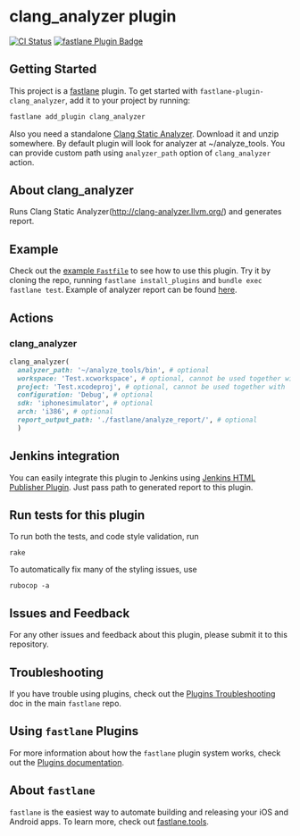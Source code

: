 # clang_analyzer plugin

[![CI Status](http://img.shields.io/travis/SiarheiFedartsou/fastlane-plugin-clang_analyzer.svg?style=flat)](https://travis-ci.org/SiarheiFedartsou/fastlane-plugin-clang_analyzer)
[![fastlane Plugin Badge](https://rawcdn.githack.com/fastlane/fastlane/master/fastlane/assets/plugin-badge.svg)](https://rubygems.org/gems/fastlane-plugin-clang_analyzer)

## Getting Started

This project is a [fastlane](https://github.com/fastlane/fastlane) plugin. To get started with `fastlane-plugin-clang_analyzer`, add it to your project by running:

```bash
fastlane add_plugin clang_analyzer
```

Also you need a standalone [Clang Static Analyzer](http://clang-analyzer.llvm.org/). Download it and unzip somewhere.
By default plugin will look for analyzer at ~/analyze_tools. You can provide custom path using `analyzer_path` option of `clang_analyzer` action.

## About clang_analyzer

Runs Clang Static Analyzer(http://clang-analyzer.llvm.org/) and generates report.

## Example

Check out the [example `Fastfile`](example/fastlane/Fastfile) to see how to use this plugin. Try it by cloning the repo, running `fastlane install_plugins` and `bundle exec fastlane test`. Example of analyzer report can be found [here](example/fastlane/analyze_report).

## Actions

### clang_analyzer
```ruby
clang_analyzer(
  analyzer_path: '~/analyze_tools/bin', # optional
  workspace: 'Test.xcworkspace', # optional, cannot be used together with `project` option
  project: 'Test.xcodeproj', # optional, cannot be used together with `workspace` option
  configuration: 'Debug', # optional
  sdk: 'iphonesimulator', # optional
  arch: 'i386', # optional
  report_output_path: './fastlane/analyze_report/', # optional
  )
```


## Jenkins integration

You can easily integrate this plugin to Jenkins using [Jenkins HTML Publisher Plugin](https://wiki.jenkins-ci.org/display/JENKINS/HTML+Publisher+Plugin). Just pass path to generated report to this plugin.

## Run tests for this plugin

To run both the tests, and code style validation, run

```
rake
```

To automatically fix many of the styling issues, use
```
rubocop -a
```

## Issues and Feedback

For any other issues and feedback about this plugin, please submit it to this repository.

## Troubleshooting

If you have trouble using plugins, check out the [Plugins Troubleshooting](https://github.com/fastlane/fastlane/blob/master/fastlane/docs/PluginsTroubleshooting.md) doc in the main `fastlane` repo.

## Using `fastlane` Plugins

For more information about how the `fastlane` plugin system works, check out the [Plugins documentation](https://github.com/fastlane/fastlane/blob/master/fastlane/docs/Plugins.md).

## About `fastlane`

`fastlane` is the easiest way to automate building and releasing your iOS and Android apps. To learn more, check out [fastlane.tools](https://fastlane.tools).
